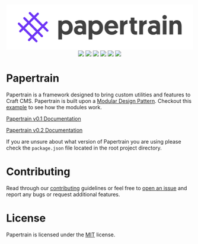 <p align="center">
    <a href="http://papertrain.io"><img alt="Papertrain" src="_papertrain/papertrain-logo.png"/></a><br/>
    <img style="display:inline-block;" src="https://img.shields.io/badge/CMS-Craft%203.2-ff69b4.svg?style=flat-square"/>
    <img style="display:inline-block;" src="https://img.shields.io/badge/templating%20engine-Twig-orange.svg?style=flat-square"/>
    <img style="display:inline-block;" src="https://img.shields.io/badge/style-SASS-blue.svg?style=flat-square"/>
    <img style="display:inline-block;" src="https://img.shields.io/badge/typescript-3.5-yellow.svg?style=flat-square"/>
    <img style="display:inline-block;" src="https://img.shields.io/badge/bundler-webpack-5299c8.svg?style=flat-square"/>
    <a style="display:inline-block;" href="https://github.com/AndrewK9/papertrain/blob/master/LICENSE"><img src="https://img.shields.io/badge/license-MIT-lightgray.svg?style=flat-square"/></a>
</p>

# Papertrain

Papertrain is a framework designed to bring custom utilities and features to Craft CMS. Papertrain is built upon a [Modular Design Pattern](https://github.com/Pageworks/modular-design-pattern). Checkout this [example](https://github.com/codewithkyle/modular-design-pattern-javascript-example) to see how the modules work.

[Papertrain v0.1 Documentation](https://github.com/Pageworks/papertrain/blob/develop/_papertrain/papertrain-craft-0.1.x.md)

[Papertrain v0.2 Documentation](https://github.com/Pageworks/papertrain/blob/develop/_papertrain/papertrain-craft-0.2.md)

If you are unsure about what version of Papertrain you are using please check the `package.json` file located in the root project directory.

# Contributing

Read through our [contributing](https://github.com/Pageworks/papertrain/blob/master/CONTRIBUTING.md) guidelines or feel free to [open an issue](https://github.com/Pageworks/papertrain/issues) and report any bugs or request additional features.

# License

Papertrain is licensed under the [MIT](https://github.com/Pageworks/papertrain/blob/master/LICENSE) license.
